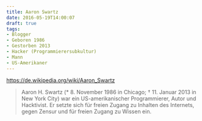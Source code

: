 ```yaml
---
title: Aaron Swartz
date: 2016-05-19T14:00:07
draft: true
tags: 
- Blogger
- Geboren 1986
- Gestorben 2013
- Hacker (Programmierersubkultur)
- Mann
- US-Amerikaner
---
```



https://de.wikipedia.org/wiki/Aaron_Swartz

> Aaron H. Swartz (* 8. November 1986 in Chicago; † 11. Januar 2013 in New York City) war ein US-amerikanischer Programmierer, Autor und Hacktivist. Er setzte sich für freien Zugang zu Inhalten des Internets, gegen Zensur und für freien Zugang zu Wissen ein.